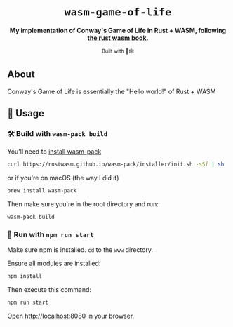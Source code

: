 <div align="center">

  <h1><code>wasm-game-of-life</code></h1>

  <strong>My implementation of Conway's Game of Life in Rust + WASM, following <a href="https://rustwasm.github.io/docs/book/">the rust wasm book</a>.</strong>

  <sub>Built with 🦀🕸 </sub>
</div>

## About
Conway's Game of Life is essentially the "Hello world!" of Rust + WASM

## 🚴 Usage

### 🛠️ Build with `wasm-pack build`
You'll need to [install wasm-pack](https://rustwasm.github.io/wasm-pack/installer/)

```bash
curl https://rustwasm.github.io/wasm-pack/installer/init.sh -sSf | sh
```
or if you're on macOS (the way I did it)
```bash
brew install wasm-pack
```

Then make sure you're in the root directory and run:

```
wasm-pack build
```

### 🏃‍ Run with `npm run start`
Make sure npm is installed. `cd` to the `www` directory. 

Ensure all modules are installed:
```bash
npm install
```
Then execute this command:
```bash
npm run start
```

Open [http://localhost:8080](http://localhost:8080) in your browser. 
